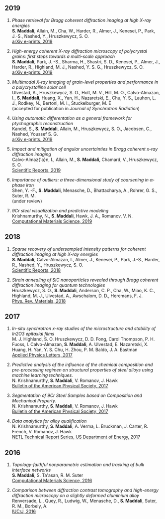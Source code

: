 ## **2019**

1.	_Phase retrieval for Bragg coherent diffraction imaging at high X-ray energies_<br/>	**S. Maddali**, Allain, M., Cha, W., Harder, R., Almer, J., Kenesei, P., Park, J.-S., Nashed, Y., Hruszkewycz, S. O.
<br/>[arXiv e-prints, 2019](https://arxiv.org/abs/1811.06181)

1.	_High-energy coherent X-ray diffraction microscopy of polycrystal grains: first steps towards a multi-scale approach_<br/>	**S. Maddali**, Park, J. -S., Sharma, H., Shastri, S. D., Kenesei, P., Almer, J., Harder, R., Highland, M. J., Nashed, Y. S. G., Hruszkewycz, S. O.
<br/>[arXiv e-prints, 2019](https://arxiv.org/abs/1903.11815)

1.	_Multimodal X-ray imaging of grain-level properties and performance in a polycrystalline solar cell_<br/>	Ulvestad, A., Hruszkewycz, S. O., Holt, M. V., Hill, M. O., Calvo-Almazan, I., **S. Maddali**, Huang, X., Yan, H., Nazaretski, E., Chu, Y. S., Lauhon, L. J., Rodkey, N., Bertoni, M. I., Stuckelburger, M. E
<br/>(accepted for publication in _Journal of Synchrotron Radiation_)

1.	_Using automatic differentation as a general framework for ptychographic reconstruction_<br/>	Kandel, S., **S. Maddali**, Allain, M., Hruszkewycz, S. O., Jacobsen, C., Nashed, Youssef S. G.
<br/>[arXiv e-prints, 2019](https://arxiv.org/abs/1902.03920)

1.	_Impact and mitigation of angular uncertainties in Bragg coherent x-ray diffraction imaging_<br/>	Calvo-Almaz{\'a}n, I., Allain, M., **S. Maddali**, Chamard, V., Hruszkewycz, S. O.
<br/>[Scientific Reports, 2019](https://doi.org/10.1038/s41598-019-42797-4)

1.	_Importance of outliers: a three-dimensional study of coarsening in $\alpha$-phase iron_<br/>	Shen, Y. -F., **S. Maddali**, Menasche, D., Bhattacharya, A., Rohrer, G. S., Suter, R. M.
<br/>(under review)

1.	_9Cr steel visualization and predictive modeling_<br/>	Krishnamurthy, N., **S. Maddali**, Hawk, J. A., Romanov, V. N.
<br/>[Computational Materials Science, 2019](http://www.sciencedirect.com/science/article/pii/S0927025619301466)

## **2018**

1.	_Sparse recovery of undersampled intensity patterns for coherent diffraction imaging at high X-ray energies_<br/>	**S. Maddali**, Calvo-Almazan, I., Almer, J., Kenesei, P., Park, J.-S., Harder, R., Nashed, Y., Hruszkewycz, S. O.
<br/>[Scientific Reports, 2018](https://www.nature.com/articles/s41598-018-23040-y)

1.	_Strain annealing of SiC nanoparticles revealed through Bragg coherent diffraction imaging for quantum technologies_<br/>	Hruszkewycz, S. O., **S. Maddali**, Anderson, C. P., Cha, W., Miao, K. C., Highland, M. J., Ulvestad, A., Awschalom, D. D., Heremans, F. J.
<br/>[Phys. Rev. Materials, 2018](https://link.aps.org/doi/10.1103/PhysRevMaterials.2.086001)

## **2017**

1.	_In-situ synchrotron x-ray studies of the microstructure and stability of In2O3 epitaxial films_<br/>	M. J. Highland, S. O. Hruszkewycz, D. D. Fong, Carol Thompson, P. H. Fuoss, I. Calvo-Almazan, **S. Maddali**, A. Ulvestad, E. Nazaretski, X. Huang, H. Yan, Y. S. Chu, H. Zhou, P. M. Baldo, J. A. Eastman
<br/>[Applied Physics Letters, 2017](http://dx.doi.org/10.1063/1.4997773)

1.	_Predictive analysis of the influence of the chemical composition and pre-processing regimen on structural properties of steel alloys using machine learning techniques._<br/>	N. Krishnamurthy, **S. Maddali**, V. Romanov, J. Hawk
<br/>[Bulletin of the American Physical Society, 2017](https://meetings.aps.org/Meeting/MAR17/Session/V12.6)

1.	_Segmentation of 9Cr Steel Samples based on Composition and Mechanical Property._<br/>	N. Krishnamurthy, **S. Maddali**, V. Romanov, J. Hawk
<br/>[Bulletin of the American Physical Society, 2017](http://meetings.aps.org/link/BAPS.2017.MAR.G1.156)

1.	_Data analytics for alloy qualification_<br/>	N. Krishnamurthy, **S. Maddali**, A. Verma, L. Bruckman, J. Carter, R. French, V. Romanov, J. Hawk
<br/>[NETL Technical Report Series, US Department of Energy, 2017](https://www.osti.gov/biblio/1456238)

## **2016**

1.	_Topology-faithful nonparametric estimation and tracking of bulk interface networks_<br/>	**S. Maddali**, S. Ta'asan, R. M. Suter
<br/>[Computational Materials Science, 2016](https://www.sciencedirect.com/science/article/pii/S0927025616303913)

1.	_Comparison between diffraction contrast tomography and high-energy diffraction microscopy on a slightly deformed aluminium alloy_<br/>	Renversade, L., Quey, R., Ludwig, W., Menasche, D., **S. Maddali**, Suter, R. M., Borbely, A.
<br/>[IUCrJ, 2016](https://journals.iucr.org/m/issues/2016/01/00/ti5006/)

